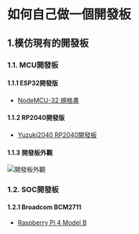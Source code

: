 <!--
 * @Author: hibana2077 hibana2077@gmail.com
 * @Date: 2023-05-14 11:43:16
 * @LastEditors: hibana2077 hibana2077@gmaill.com
 * @LastEditTime: 2023-05-18 13:23:19
 * @FilePath: \smart_hydroponic_farm\doc\Dev_board.md
 * @Description: 这是默认设置,请设置`customMade`, 打开koroFileHeader查看配置 进行设置: https://github.com/OBKoro1/koro1FileHeader/wiki/%E9%85%8D%E7%BD%AE
-->
# 如何自己做一個開發板

## 1.模仿現有的開發板

### 1.1. MCU開發板

#### 1.1.1 ESP32開發版

- [NodeMCU-32 規格書](https://docs.ai-thinker.com/_media/esp32/docs/nodemcu-32_v1.3%E8%A7%84%E6%A0%BC%E4%B9%A6_-.pdf)

#### 1.1.2 RP2040開發版

- [Yuzuki2040 RP2040開發板](https://oshwhub.com/GloomyGhost/yuzuki2040)

#### 1.1.3 開發板外觀

![開發板外觀](https://media.discordapp.net/attachments/894188764031774760/1108599022870085692/image.png?width=1209&height=926)

### 1.2. SOC開發板

#### 1.2.1 	Broadcom BCM2711

- [Raspberry Pi 4 Model B](https://www.raspberrypi.org/documentation/hardware/raspberrypi/bcm2711/rpi_DATA_2711_1p0_preliminary.pdf)